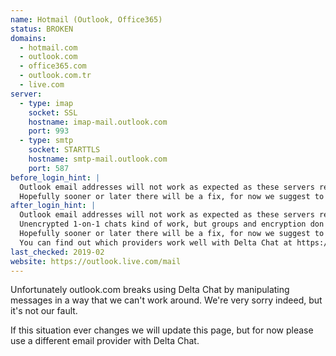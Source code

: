 ```yaml
---
name: Hotmail (Outlook, Office365)
status: BROKEN
domains:
  - hotmail.com
  - outlook.com
  - office365.com
  - outlook.com.tr
  - live.com
server:
  - type: imap
    socket: SSL
    hostname: imap-mail.outlook.com
    port: 993
  - type: smtp
    socket: STARTTLS
    hostname: smtp-mail.outlook.com
    port: 587
before_login_hint: |
  Outlook email addresses will not work as expected as these servers remove some important transport information.
  Hopefully sooner or later there will be a fix, for now we suggest to use another email address.
after_login_hint: |
  Outlook email addresses will not work as expected as these servers remove some important transport information.
  Unencrypted 1-on-1 chats kind of work, but groups and encryption don't.
  Hopefully sooner or later there will be a fix, for now we suggest to use another email address.
  You can find out which providers work well with Delta Chat at https://providers.delta.chat/
last_checked: 2019-02
website: https://outlook.live.com/mail
---
```


Unfortunately outlook.com breaks using Delta Chat by manipulating messages in a way that we can't work around. We're very sorry indeed, but it's not our fault.

If this situation ever changes we will update this page, but for now please use a different email provider with Delta Chat.

